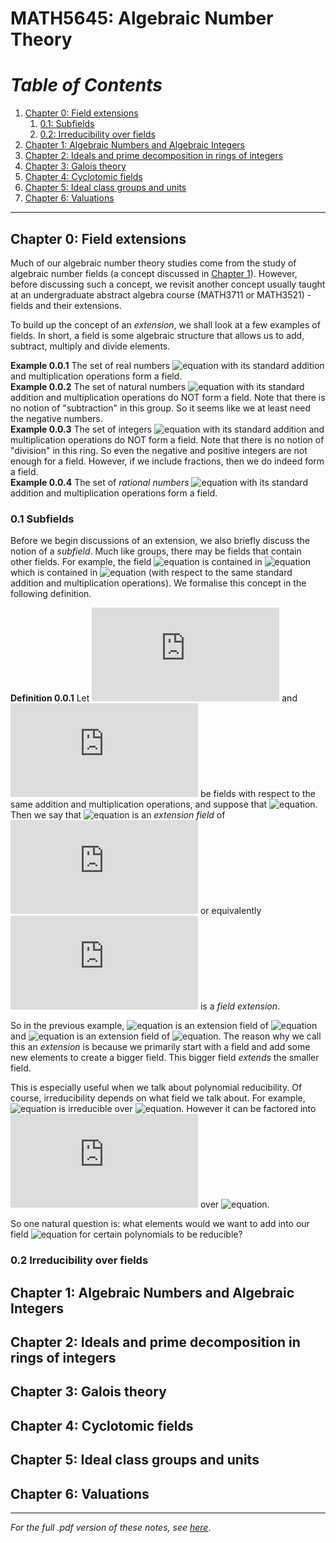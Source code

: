 # MATH5645: Algebraic Number Theory
# _Table of Contents_
1. [Chapter 0: Field extensions](#chap0)
    1. [0.1: Subfields](#chap01)
    2. [0.2: Irreducibility over fields](#chap02)
2. [Chapter 1: Algebraic Numbers and Algebraic Integers](#chap1)
3. [Chapter 2: Ideals and prime decomposition in rings of integers](#chap2)
4. [Chapter 3: Galois theory](#chap3)
5. [Chapter 4: Cyclotomic fields](#chap4)
6. [Chapter 5: Ideal class groups and units](#chap5)
7. [Chapter 6: Valuations](#chap6)
---
## <a name = "chap0" /> Chapter 0: Field extensions
Much of our algebraic number theory studies come from the study of algebraic number fields (a concept discussed in [Chapter 1](#chap1)). However, before discussing such a concept, we revisit another concept usually taught at an undergraduate abstract algebra course (MATH3711 or MATH3521) - fields and their extensions.

To build up the concept of an _extension_, we shall look at a few examples of fields. In short, a field is some algebraic structure that allows us to add, subtract, multiply and divide elements.

**Example 0.0.1** The set of real numbers ![equation](https://latex.codecogs.com/svg.latex?\mathbb&space;R) with its standard addition and multiplication operations form a field. <br />
**Example 0.0.2** The set of natural numbers ![equation](https://latex.codecogs.com/svg.latex?\mathbb&space;N) with its standard addition and multiplication operations do NOT form a field. Note that there is no notion of "subtraction" in this group. So it seems like we at least need the negative numbers. <br />
**Example 0.0.3** The set of integers ![equation](https://latex.codecogs.com/svg.latex?\mathbb&space;Z) with its standard addition and multiplication operations do NOT form a field. Note that there is no notion of "division" in this ring. So even the negative and positive integers are not enough for a field. However, if we include fractions, then we do indeed form a field. <br />
**Example 0.0.4** The set of _rational numbers_ ![equation](https://latex.codecogs.com/svg.latex?\mathbb&space;Q) with its standard addition and multiplication operations form a field.

### <a name = "chap01" /> 0.1 Subfields
Before we begin discussions of an extension, we also briefly discuss the notion of a _subfield_. Much like groups, there may be fields that contain other fields. For example, the field ![equation](https://latex.codecogs.com/svg.latex?\mathbb&space;Q) is contained in ![equation](https://latex.codecogs.com/svg.latex?\mathbb&space;R) which is contained in ![equation](https://latex.codecogs.com/svg.latex?\mathbb&space;C) (with respect to the same standard addition and multiplication operations).
We formalise this concept in the following definition.

**Definition 0.0.1** Let ![equation](https://latex.codecogs.com/svg.latex?E) and ![equation](https://latex.codecogs.com/svg.latex?F) be fields with respect to the same addition and multiplication operations, and suppose that ![equation](https://latex.codecogs.com/svg.latex?E&space;\subset&space;F). Then we say that ![equation](https://latex.codecogs.com/svg.latex?\mathbb&space;F) is an _extension field_ of ![equation](https://latex.codecogs.com/svg.latex?E) or equivalently ![equation](https://latex.codecogs.com/svg.latex?F&space;/&space;E) is a _field extension_.

So in the previous example, ![equation](https://latex.codecogs.com/svg.latex?\mathbb&space;R) is an extension field of ![equation](https://latex.codecogs.com/svg.latex?\mathbb&space;Q) and ![equation](https://latex.codecogs.com/svg.latex?\mathbb&space;C) is an extension field of ![equation](https://latex.codecogs.com/svg.latex?\mathbb&space;R). The reason why we call this an _extension_ is because we primarily start with a field and add some new elements to create a bigger field. This bigger field _extends_ the smaller field.

This is especially useful when we talk about polynomial reducibility. Of course, irreducibility depends on what field we talk about. For example, ![equation](https://latex.codecogs.com/svg.latex?p(x)&space;=&space;x^2&space;&plus;&space;1) is irreducible over ![equation](https://latex.codecogs.com/svg.latex?\mathbb&space;R). However it can be factored into ![equation](https://latex.codecogs.com/svg.latex?p(x)&space;=&space;(x&space;&plus;&space;i)(x&space;-&space;i)) over ![equation](https://latex.codecogs.com/svg.latex?\mathbb&space;C).

So one natural question is: what elements would we want to add into our field ![equation](https://latex.codecogs.com/svg.latex?\mathbb&space;Q) for certain polynomials to be reducible?

### <a name = "chap02" /> 0.2 Irreducibility over fields
## <a name = "chap1" /> Chapter 1: Algebraic Numbers and Algebraic Integers
## <a name = "chap2" /> Chapter 2: Ideals and prime decomposition in rings of integers
## <a name = "chap3" /> Chapter 3: Galois theory
## <a name = "chap4" />Chapter 4: Cyclotomic fields
## <a name = "chap5" /> Chapter 5: Ideal class groups and units
## <a name = "chap6" /> Chapter 6: Valuations

---
_For the full .pdf version of these notes, see [here](pdf/MATH5645.pdf)_.
